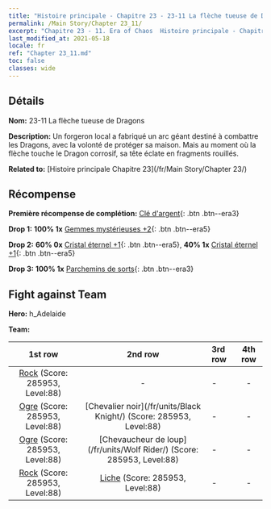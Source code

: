 ```yaml
---
title: "Histoire principale - Chapitre 23 - 23-11 La flèche tueuse de Dragons"
permalink: /Main Story/Chapter 23_11/
excerpt: "Chapitre 23 - 11. Era of Chaos  Histoire principale - Chapitre 23_11. 23-11 La flèche tueuse de Dragons"
last_modified_at: 2021-05-18
locale: fr
ref: "Chapter 23_11.md"
toc: false
classes: wide
---
```


## Détails

 **Nom:** 23-11 La flèche tueuse de Dragons

 **Description:** Un forgeron local a fabriqué un arc géant destiné à combattre les Dragons, avec la volonté de protéger sa maison. Mais au moment où la flèche touche le Dragon corrosif, sa tête éclate en fragments rouillés.

 **Related to:** [Histoire principale Chapitre 23](/fr/Main Story/Chapter 23/)

## Récompense

 **Première récompense de complétion:** [Clé d'argent](/ItemsFR/con_693/){: .btn .btn--era3}

 **Drop 1:** **100% 1x** [Gemmes mystérieuses +2](/ItemsFR/mat_79/){: .btn .btn--era5}

 **Drop 2:** **60% 0x** [Cristal éternel +1](/ItemsFR/mat_73/){: .btn .btn--era5}, **40% 1x** [Cristal éternel +1](/ItemsFR/mat_73/){: .btn .btn--era5}

 **Drop 3:** **100% 1x** [Parchemins de sorts](/ItemsFR/con_694/){: .btn .btn--era3}


## Fight against Team
 **Hero:** h_Adelaide

 **Team:**


  | 1st row | 2nd row | 3rd row | 4th row |
  |:----:|:----:|:----|:----:|
  | [Rock](/fr/units/Roc/) (Score: 285953, Level:88)  | - | - | - |
  | [Ogre](/fr/units/Ogre/) (Score: 285953, Level:88)  | [Chevalier noir](/fr/units/Black Knight/) (Score: 285953, Level:88)  | - | - |
  | [Ogre](/fr/units/Ogre/) (Score: 285953, Level:88)  | [Chevaucheur de loup](/fr/units/Wolf Rider/) (Score: 285953, Level:88)  | - | - |
  | [Rock](/fr/units/Roc/) (Score: 285953, Level:88)  | [Liche](/fr/units/Lich/) (Score: 285953, Level:88)  | - | - |


